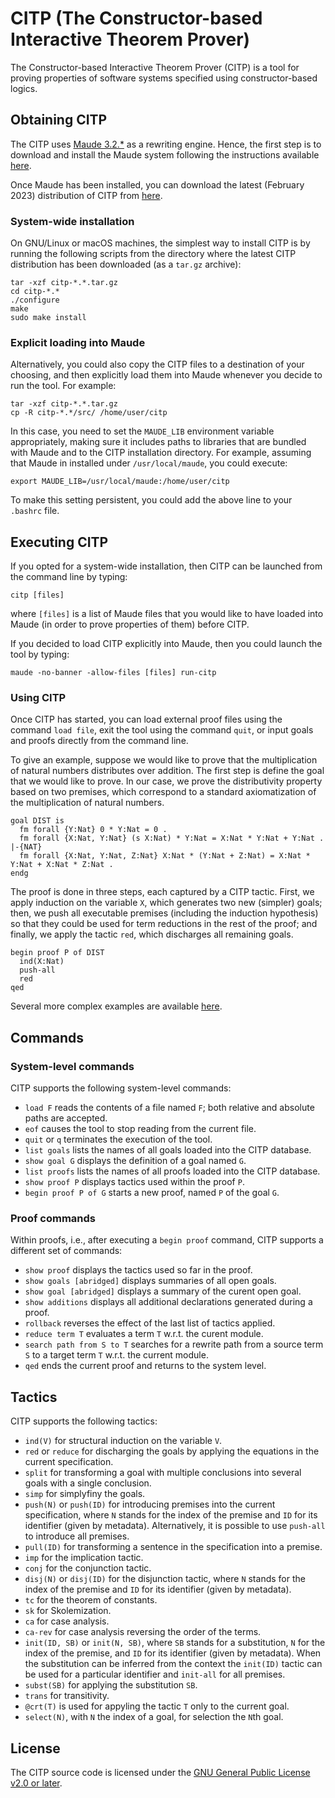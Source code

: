 # CITP (The Constructor-based Interactive Theorem Prover)

The Constructor-based Interactive Theorem Prover (CITP) is a
tool for proving properties of software systems specified using
constructor-based logics.

## Obtaining CITP

The CITP uses [Maude 3.2.*](http://maude.cs.illinois.edu/w/index.php?title=The_Maude_System)
as a rewriting engine. Hence, the first step is to download and
install the Maude system following the instructions available
[here](http://maude.cs.illinois.edu/w/index.php?title=Maude_download_and_installation).

Once Maude has been installed, you can download the latest (February 2023) distribution
of CITP from [here](https://github.com/ittutu/CITP/blob/master/Tool/dist/citp-23.02.tar.gz).

### System-wide installation

On GNU/Linux or macOS machines, the simplest way to install CITP is by
running the following scripts from the directory where the latest CITP
distribution has been downloaded (as a `tar.gz` archive):

```shell
tar -xzf citp-*.*.tar.gz
cd citp-*.*
./configure
make
sudo make install
```

### Explicit loading into Maude

Alternatively, you could also copy the CITP files to a destination of
your choosing, and then explicitly load them into Maude whenever you
decide to run the tool. For example:

```shell
tar -xzf citp-*.*.tar.gz
cp -R citp-*.*/src/ /home/user/citp
```

In this case, you need to set the `MAUDE_LIB` environment variable
appropriately, making sure it includes paths to libraries that are
bundled with Maude and to the CITP installation directory.  For
example, assuming that Maude in installed under `/usr/local/maude`,
you could execute:

```shell
export MAUDE_LIB=/usr/local/maude:/home/user/citp
```

To make this setting persistent, you could add the above line to your
`.bashrc` file.

## Executing CITP

If you opted for a system-wide installation, then CITP can be launched
from the command line by typing:

```shell
citp [files]
```

where `[files]` is a list of Maude files that you would like to have
loaded into Maude (in order to prove properties of them) before CITP.

If you decided to load CITP explicitly into Maude, then you could
launch the tool by typing:

```shell
maude -no-banner -allow-files [files] run-citp
```

### Using CITP

Once CITP has started, you can load external proof files using the
command `load file`, exit the tool using the command `quit`, or input
goals and proofs directly from the command line.

To give an example, suppose we would like to prove that the
multiplication of natural numbers distributes over addition.
The first step is define the goal that we would like to prove.
In our case, we prove the distributivity property based on two
premises, which correspond to a standard axiomatization of the
multiplication of natural numbers.

```
goal DIST is
  fm forall {Y:Nat} 0 * Y:Nat = 0 .
  fm forall {X:Nat, Y:Nat} (s X:Nat) * Y:Nat = X:Nat * Y:Nat + Y:Nat .
|-{NAT}
  fm forall {X:Nat, Y:Nat, Z:Nat} X:Nat * (Y:Nat + Z:Nat) = X:Nat * Y:Nat + X:Nat * Z:Nat .
endg
```

The proof is done in three steps, each captured by a CITP tactic.
First, we apply induction on the variable `X`, which generates two new
(simpler) goals; then, we push all executable premises (including the
induction hypothesis) so that they could be used for term reductions
in the rest of the proof; and finally, we apply the tactic `red`,
which discharges all remaining goals.

```
begin proof P of DIST
  ind(X:Nat)
  push-all
  red
qed
```

Several more complex examples are available [here](https://github.com/ittutu/CITP/tree/master/Examples).

## Commands

### System-level commands

CITP supports the following system-level commands:
- `load F` reads the contents of a file named `F`; both relative and absolute paths are accepted.
- `eof` causes the tool to stop reading from the current file.
- `quit` or `q` terminates the execution of the tool.
- `list goals` lists the names of all goals loaded into the CITP database.
- `show goal G` displays the definition of a goal named `G`.
- `list proofs` lists the names of all proofs loaded into the CITP database.
- `show proof P` displays tactics used within the proof `P`.
- `begin proof P of G` starts a new proof, named `P` of the goal `G`.

### Proof commands

Within proofs, i.e., after executing a `begin proof` command, CITP supports a different set of commands:
- `show proof` displays the tactics used so far in the proof.
- `show goals [abridged]` displays summaries of all open goals.
- `show goal [abridged]` displays a summary of the curent open goal.
- `show additions` displays all additional declarations generated during a proof.
- `rollback` reverses the effect of the last list of tactics applied.
- `reduce term T` evaluates a term `T` w.r.t. the curent module.
- `search path from S to T` searches for a rewrite path from a source term `S` to a target term `T` w.r.t. the current module.
- `qed` ends the current proof and returns to the system level.

## Tactics

CITP supports the following tactics:
- `ind(V)` for structural induction on the variable `V`.
- `red` or `reduce` for discharging the goals by applying the equations in the current specification.
- `split` for transforming a goal with multiple conclusions into several goals with a single conclusion.
- `simp` for simplyfiny the goals.
- `push(N)` or `push(ID)` for introducing premises into the current specification, where `N` stands for the index of the premise and `ID` for its identifier (given by metadata). Alternatively, it is possible to use `push-all` to introduce all premises.
- `pull(ID)` for transforming a sentence in the specification into a premise.
- `imp` for the implication tactic.
- `conj` for the conjunction tactic.
- `disj(N)` or `disj(ID)` for the disjunction tactic, where `N` stands for the index of the premise and `ID` for its identifier (given by metadata).
- `tc` for the theorem of constants.
- `sk` for Skolemization.
- `ca` for case analysis.
- `ca-rev` for case analysis reversing the order of the terms.
- `init(ID, SB)` or `init(N, SB)`, where `SB` stands for a substitution, `N` for the index of the premise, and `ID` for its identifier (given by metadata). When the substitution can be inferred from the context the `init(ID)` tactic can be used for a particular identifier and `init-all` for all premises.
- `subst(SB)` for applying the substitution `SB`.
- `trans` for transitivity.
- `@crt(T)` is used for appyling the tactic `T` only to the current goal.
- `select(N)`, with `N` the index of a goal, for selection the `N`th goal.

## License

The CITP source code is licensed under the [GNU General Public License v2.0 or later](https://www.gnu.org/licenses/old-licenses/lgpl-2.0.html).
